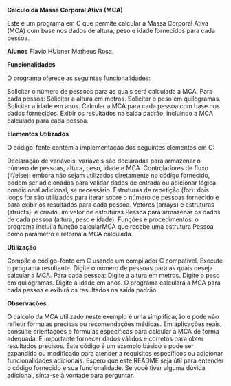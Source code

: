 
**Cálculo da Massa Corporal Ativa (MCA)**

Este é um programa em C que permite calcular a Massa Corporal Ativa (MCA) com base nos dados de altura, peso e idade fornecidos para cada pessoa.

**Alunos**
Flavio HUbner
Matheus Rosa.

**Funcionalidades**

O programa oferece as seguintes funcionalidades:

Solicitar o número de pessoas para as quais será calculada a MCA.
Para cada pessoa:
Solicitar a altura em metros.
Solicitar o peso em quilogramas.
Solicitar a idade em anos.
Calcular a MCA para cada pessoa com base nos dados fornecidos.
Exibir os resultados na saída padrão, incluindo a MCA calculada para cada pessoa.

**Elementos Utilizados**

O código-fonte contém a implementação dos seguintes elementos em C:

Declaração de variáveis: variáveis são declaradas para armazenar o número de pessoas, altura, peso, idade e MCA.
Controladores de fluxo (if/else): embora não sejam utilizados diretamente no código fornecido, podem ser adicionados para validar dados de entrada ou adicionar lógica condicional adicional, se necessário.
Estruturas de repetição (for): dois loops for são utilizados para iterar sobre o número de pessoas fornecido e para exibir os resultados para cada pessoa.
Vetores (arrays) e estruturas (structs): é criado um vetor de estruturas Pessoa para armazenar os dados de cada pessoa (altura, peso e idade).
Funções e procedimentos: o programa inclui a função calcularMCA que recebe uma estrutura Pessoa como parâmetro e retorna a MCA calculada.

**Utilização**

Compile o código-fonte em C usando um compilador C compatível.
Execute o programa resultante.
Digite o número de pessoas para as quais deseja calcular a MCA.
Para cada pessoa:
Digite a altura em metros.
Digite o peso em quilogramas.
Digite a idade em anos.
O programa calculará a MCA para cada pessoa e exibirá os resultados na saída padrão.

**Observações**

O cálculo da MCA utilizado neste exemplo é uma simplificação e pode não refletir fórmulas precisas ou recomendações médicas. Em aplicações reais, consulte orientações e fórmulas específicas para calcular a MCA de forma adequada.
É importante fornecer dados válidos e corretos para obter resultados precisos.
Este código é um exemplo básico e pode ser expandido ou modificado para atender a requisitos específicos ou adicionar funcionalidades adicionais.
Espero que este README seja útil para entender o código fornecido e sua funcionalidade. Se você tiver alguma dúvida adicional, sinta-se à vontade para perguntar.
